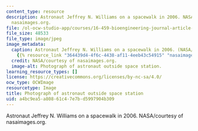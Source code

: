 ```yaml
---
content_type: resource
description: Astronaut Jeffrey N. Williams on a spacewalk in 2006. NASA/courtesy of
  nasaimages.org.
file: /ol-ocw-studio-app/courses/16-459-bioengineering-journal-article-seminar-fall-2011/a4bc9ea5a80861c47e7bd5997904b309_16-459f11.jpg
file_size: 48533
file_type: image/jpeg
image_metadata:
  caption: Astronaut Jeffrey N. Williams on a spacewalk in 2006. (NASA/courtesy of
    {{% resource_link "364439d4-4f6c-4438-af11-4eeb43c54915" "nasaimages.org" %}}.)
  credit: NASA/courtesy of nasaimages.org.
  image-alt: Photograph of astronaut outside space station.
learning_resource_types: []
license: https://creativecommons.org/licenses/by-nc-sa/4.0/
ocw_type: OCWImage
resourcetype: Image
title: Photograph of astronaut outside space station
uid: a4bc9ea5-a808-61c4-7e7b-d5997904b309
---
```

Astronaut Jeffrey N. Williams on a spacewalk in 2006. NASA/courtesy of nasaimages.org.